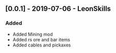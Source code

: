 ## [0.0.1] - 2019-07-06 - LeonSkills
### Added
- Added Mining mod
- Added rs ore and bar items
- Added cables and pickaxes